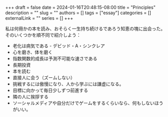+++ 
draft = false
date = 2024-01-16T20:48:15-08:00
title = "Principles"
description = ""
slug = ""
authors = []
tags = ["essay"]
categories = []
externalLink = ""
series = []
+++

私は何冊かの本を読み、おそらく一生持ち続けるであろう知恵の塊に出会った。
そのいくつかを順不同で紹介しよう：

- 老化は病気である - デビッド・A・シンクレア
- 心を磨き、体を磨く
- 指数関数的成長は予測不可能な速さである
- 長期投資
- 本を読む
- 直接人に会う（ズームしない）
- 挑戦するには傲慢になり、人から学ぶには謙虚になる。
- 目標に向かって毎日少しずつ前進する
- 隣の人に挨拶する
- ソーシャルメディアや自分だけでゲームをするくらいなら、何もしないほうがいい。



